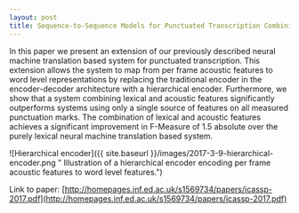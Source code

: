 ```yaml
---
layout: post
title: Sequence-to-Sequence Models for Punctuated Transcription Combining Lexical and Acoustic Features
---
```


In this paper we present an extension of our previously described neural machine translation based system for punctuated
transcription. This extension allows the system to map from per frame acoustic features to word level representations
by replacing the traditional encoder in the encoder-decoder architecture with a hierarchical encoder. Furthermore, we
show that a system combining lexical and acoustic features significantly outperforms systems using only a single source
of features on all measured punctuation marks. The combination of lexical and acoustic features achieves a significant
improvement in F-Measure of 1.5 absolute over the purely lexical neural machine translation based system.

![Hierarchical encoder]({{ site.baseurl }}/images/2017-3-9-hierarchical-encoder.png
" Illustration of a hierarchical encoder encoding per frame acoustic features to word level features.")

Link to paper: [http://homepages.inf.ed.ac.uk/s1569734/papers/icassp-2017.pdf](http://homepages.inf.ed.ac.uk/s1569734/papers/icassp-2017.pdf)
